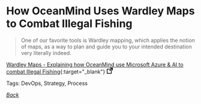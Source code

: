 # How OceanMind Uses Wardley Maps to Combat Illegal Fishing

> One of our favorite tools is Wardley mapping, which applies the notion of maps, as a way to plan and guide you to your intended destination very literally indeed.

[Wardley Maps - Explaining how OceanMind use Microsoft Azure & AI to combat Illegal Fishing](https://www.youtube.com/watch?v=EQfQoc8Ybdc){:target="_blank"} ![external redirect](../../img/ext-redir.png)

Tags: DevOps, Strategy, Process

[_Back_](../)
